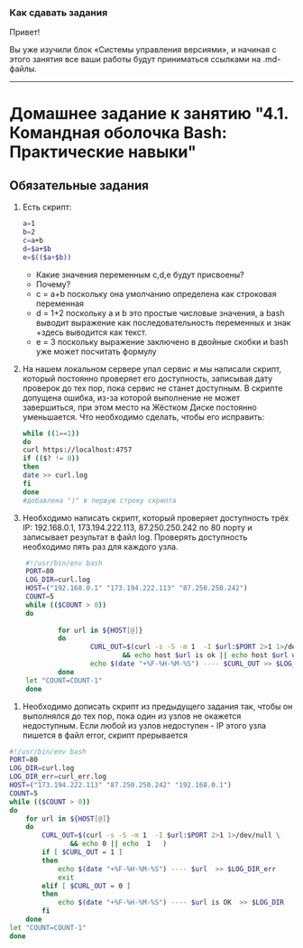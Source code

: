 ### Как сдавать задания

Привет! 

Вы уже изучили блок «Системы управления версиями», и начиная с этого занятия все ваши работы будут приниматься ссылками на .md-файлы.

---


# Домашнее задание к занятию "4.1. Командная оболочка Bash: Практические навыки"

## Обязательные задания

1. Есть скрипт:
	```bash
	a=1
	b=2
	c=a+b
	d=$a+$b
	e=$(($a+$b))
	```
    * Какие значения переменным c,d,e будут присвоены?
    * Почему?
    * c = a+b   поскольку она умолчанию определена как строковая переменная
    * d = 1+2  поскольку a и b это простые числовые значения, а bash выводит выражение как последовательность переменных и знак +здесь выводится как текст.
    * e = 3  поскольку выражение заключено в двойные скобки и bash уже может посчитать формулу

1. На нашем локальном сервере упал сервис и мы написали скрипт, который постоянно проверяет его доступность, записывая дату проверок до тех пор, пока сервис не станет доступным. В скрипте допущена ошибка, из-за которой выполнение не может завершиться, при этом место на Жёстком Диске постоянно уменьшается. Что необходимо сделать, чтобы его исправить:
	```bash
	while ((1==1))
	do
	curl https://localhost:4757
	if (($? != 0))
	then
	date >> curl.log
	fi
	done
	#добавлена ")" в первую строку скрипта
	```
1. Необходимо написать скрипт, который проверяет доступность трёх IP: 192.168.0.1, 173.194.222.113, 87.250.250.242 по 80 порту и записывает результат в файл log. Проверять доступность необходимо пять раз для каждого узла.
```bash 
	#!/usr/bin/env bash
	PORT=80
	LOG_DIR=curl.log
	HOST=("192.168.0.1" "173.194.222.113" "87.250.250.242")
	COUNT=5
	while (($COUNT > 0))
	do
	
			for url in ${HOST[@]}
			do
					CURL_OUT=$(curl -s -S -m 1  -I $url:$PORT 2>1 1>/dev/null \
							&& echo host $url is ok || echo host $url unreachable )
					echo $(date "+%F-%H-%M-%S") ---- $CURL_OUT >> $LOG_DIR
			done
	let "COUNT=COUNT-1"
	done


```
1. Необходимо дописать скрипт из предыдущего задания так, чтобы он выполнялся до тех пор, пока один из узлов не окажется недоступным. Если любой из узлов недоступен - IP этого узла пишется в файл error, скрипт прерывается
```bash
#!/usr/bin/env bash
PORT=80
LOG_DIR=curl.log
LOG_DIR_err=curl_err.log
HOST=("173.194.222.113" "87.250.250.242" "192.168.0.1")
COUNT=5
while (($COUNT > 0))
do
	for url in ${HOST[@]}
	do
		CURL_OUT=$(curl -s -S -m 1  -I $url:$PORT 2>1 1>/dev/null \
		       && echo 0 || echo  1   )
		if [ $CURL_OUT = 1 ]  
		then
			echo $(date "+%F-%H-%M-%S") ---- $url  >> $LOG_DIR_err
			exit
		elif [ $CURL_OUT = 0 ]
		then
			echo $(date "+%F-%H-%M-%S") ---- $url is OK  >> $LOG_DIR
		fi
	done	
let "COUNT=COUNT-1"
done
 

```